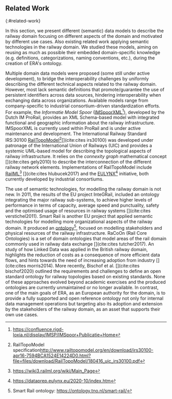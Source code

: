 ## Related Work
{:#related-work}

In this section, we present different (semantic) data models
to describe the railway domain focusing on different aspects of the domain
and motivated by different use cases.
Also existing related work
applying semantic technologies in the railway domain.
We studied these models,
aiming on reusing as much as possible
their embedded domain-specific knowledge (e.g. definitions, categorizations, naming conventions, etc.),
during the creation of ERA's ontology.

Multiple domain data models were proposed (some still under active development),
to bridge the interoperability challenges
by uniformly describing the different technical aspects related to the railway domain.
However, most lack semantic definitions
that promote/guarantee the use of persistent identifiers across data sources,
hindering interoperability when exchanging data across organizations.
Available models range from company-specific
to industrial consortium-driven standardization efforts.
For example, the _Informatie Model Spoor_ ([IMSpoorXML](https://confluence.rigd-loxia.nl/display/IMSP/IMSpoor+Publicatie+Home)[^imspoor]),
developed by the Dutch IM ProRail,
provides an XML Schema-based model with integrated
functional and geographic information about the railway infrastructure.
IMSpoorXML is currently used within ProRail
and is under active maintenance and development.
The International Railway Standard IRS:30100 [RailTopoModel](http://www.railtopomodel.org/en/download/irs30100-apr16-7594BCA1524E14224D0.html?file=files/download/RailTopoModel/180416_uic_irs30100.pdf)[^rtm][](cite:cites irs30100)
was developed under patronage of the International Union of Railways (UIC)
and provides a systemic UML-based model
for describing the topological aspects of railway infrastructure.
It relies on the _connexity graph_ mathematical concept [](cite:cites gely2010)
to describe the interconnection of the different railway network elements.
Implementations of RailTopoModel include
[RailML](https://wiki3.railml.org/wiki/Main_Page)[^railml] [](cite:cites hlubucek2017)
and the [EULYNX](https://dataprep.eulynx.eu/2020-10/index.htm)[^eulynx] initiative,
both currently developed by industrial consortiums.

The use of semantic technologies,
for modelling the railway domain is not new.
In 2011, the results of the EU project InteGRail,
included an ontology integrating the major railway sub-systems,
to achieve higher levels of performance in terms of capacity,
average speed and punctuality, safety and the optimised usage of resources
in railway systems [](cite:cites verstichel2011).
Smart Rail is another EU project that applied semantic technologies
for modelling more organizational aspects of the railway domain.
It produced an [ontology](https://ontology.tno.nl/smart-rail/)[^smart-rail],
focused on modelling stakeholders and physical resources of the railway infrastructure.
RaCoOn (Rail Core Ontologies) is a set of domain ontologies
that model areas of the rail domain commonly used in railway data exchange [](cite:cites tutcher2017).
An study of how Linked Data was applied
in the British railway domain,
highlights the reduction of costs
as a consequence of more efficient data flows,
and hints towards the need of increasing adoption from industry [](cite:cites morris2014).
More recently, Bischof et al. [](cite:cites bischof2020) outlined
the requirements and challenges to define an open
standard ontology for railway topologies based on existing standards.
None of these approaches evolved beyond academic exercises
and the produced ontologies are currently unmaintained or no longer available.
In contrast, one of the main goals of ERA,
as an European authority for the domain,
is to provide a fully supported and open reference ontology
not only for internal data management operations
but targeting also its adoption and extension
by the stakeholders of the railway domain,
as an asset that supports their own use cases.

[^imspoor]: <a href="https://confluence.rigd-loxia.nl/display/IMSP/IMSpoor+Publicatie+Home">https://confluence.rigd-loxia.nl/display/IMSP/IMSpoor+Publicatie+Home</a>

[^rtm]: RailTopoModel specification<a href="http://www.railtopomodel.org/en/download/irs30100-apr16-7594BCA1524E14224D0.html?file=files/download/RailTopoModel/180416_uic_irs30100.pdf">http://www.railtopomodel.org/en/download/irs30100-apr16-7594BCA1524E14224D0.html?file=files/download/RailTopoModel/180416_uic_irs30100.pdf</a>

[^railml]: <a href="https://wiki3.railml.org/wiki/Main_Page">https://wiki3.railml.org/wiki/Main_Page</a>

[^eulynx]: <a href="https://dataprep.eulynx.eu/2020-10/index.htm">https://dataprep.eulynx.eu/2020-10/index.htm</a>

[^smart-rail]: Smart Rail ontology: <a href="https://ontology.tno.nl/smart-rail/">https://ontology.tno.nl/smart-rail/</a>
